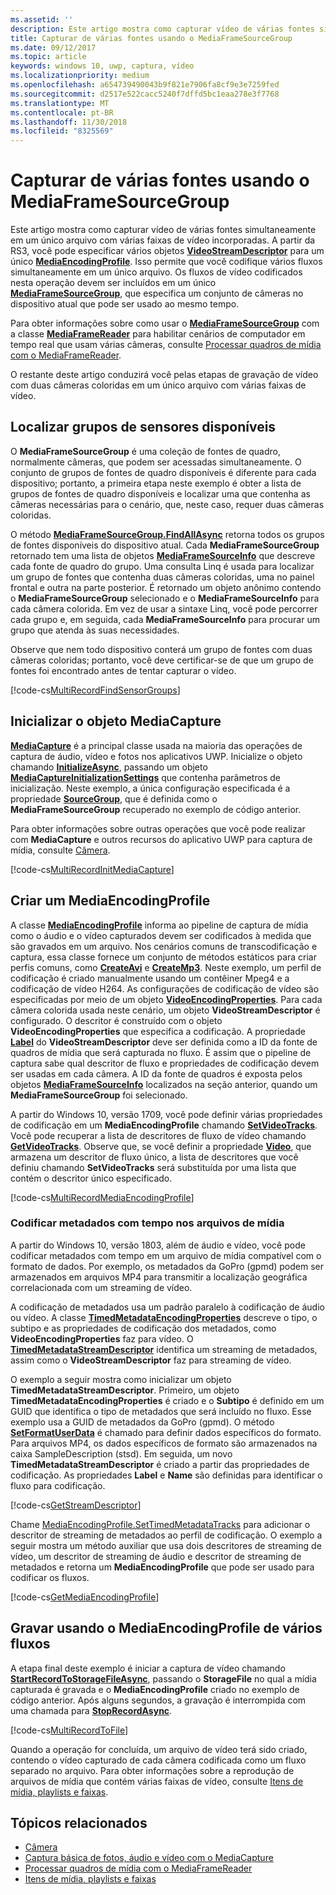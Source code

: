 ```yaml
---
ms.assetid: ''
description: Este artigo mostra como capturar vídeo de várias fontes simultaneamente em um único arquivo com várias faixas de vídeo incorporadas.
title: Capturar de várias fontes usando o MediaFrameSourceGroup
ms.date: 09/12/2017
ms.topic: article
keywords: windows 10, uwp, captura, vídeo
ms.localizationpriority: medium
ms.openlocfilehash: a654739490043b9f821e7906fa8cf9e3e7259fed
ms.sourcegitcommit: d2517e522cacc5240f7dffd5bc1eaa278e3f7768
ms.translationtype: MT
ms.contentlocale: pt-BR
ms.lasthandoff: 11/30/2018
ms.locfileid: "8325569"
---
```

# <a name="capture-from-multiple-sources-using-mediaframesourcegroup"></a>Capturar de várias fontes usando o MediaFrameSourceGroup

Este artigo mostra como capturar vídeo de várias fontes simultaneamente em um único arquivo com várias faixas de vídeo incorporadas. A partir da RS3, você pode especificar vários objetos **[VideoStreamDescriptor](https://docs.microsoft.com/uwp/api/windows.media.core.videostreamdescriptor)** para um único **[MediaEncodingProfile](https://docs.microsoft.com/uwp/api/windows.media.mediaproperties.mediaencodingprofile)**. Isso permite que você codifique vários fluxos simultaneamente em um único arquivo. Os fluxos de vídeo codificados nesta operação devem ser incluídos em um único **[MediaFrameSourceGroup](https://docs.microsoft.com/uwp/api/windows.media.capture.frames.mediaframesourcegroup)**, que especifica um conjunto de câmeras no dispositivo atual que pode ser usado ao mesmo tempo. 

Para obter informações sobre como usar o **[MediaFrameSourceGroup](https://docs.microsoft.com/uwp/api/windows.media.capture.frames.mediaframesourcegroup)** com a classe **[MediaFrameReader](https://docs.microsoft.com/uwp/api/windows.media.capture.frames.mediaframereader)** para habilitar cenários de computador em tempo real que usam várias câmeras, consulte [Processar quadros de mídia com o MediaFrameReader](process-media-frames-with-mediaframereader.md).

O restante deste artigo conduzirá você pelas etapas de gravação de vídeo com duas câmeras coloridas em um único arquivo com várias faixas de vídeo.

## <a name="find-available-sensor-groups"></a>Localizar grupos de sensores disponíveis
O **MediaFrameSourceGroup** é uma coleção de fontes de quadro, normalmente câmeras, que podem ser acessadas simultaneamente. O conjunto de grupos de fontes de quadro disponíveis é diferente para cada dispositivo; portanto, a primeira etapa neste exemplo é obter a lista de grupos de fontes de quadro disponíveis e localizar uma que contenha as câmeras necessárias para o cenário, que, neste caso, requer duas câmeras coloridas.

O método **[MediaFrameSourceGroup.FindAllAsync](https://docs.microsoft.com/uwp/api/windows.media.capture.frames.mediaframesourcegroup.FindAllAsync)** retorna todos os grupos de fontes disponíveis do dispositivo atual. Cada **MediaFrameSourceGroup** retornado tem uma lista de objetos **[MediaFrameSourceInfo](https://docs.microsoft.com/uwp/api/windows.media.capture.frames.mediaframesourceinfo)** que descreve cada fonte de quadro do grupo. Uma consulta Linq é usada para localizar um grupo de fontes que contenha duas câmeras coloridas, uma no painel frontal e outra na parte posterior. É retornado um objeto anônimo contendo o **MediaFrameSourceGroup** selecionado e o **MediaFrameSourceInfo** para cada câmera colorida. Em vez de usar a sintaxe Linq, você pode percorrer cada grupo e, em seguida, cada **MediaFrameSourceInfo** para procurar um grupo que atenda às suas necessidades.

Observe que nem todo dispositivo conterá um grupo de fontes com duas câmeras coloridas; portanto, você deve certificar-se de que um grupo de fontes foi encontrado antes de tentar capturar o vídeo.

[!code-cs[MultiRecordFindSensorGroups](./code/SimpleCameraPreview_Win10/cs/MainPage.MultiRecord.xaml.cs#SnippetMultiRecordFindSensorGroups)]

## <a name="initialize-the-mediacapture-object"></a>Inicializar o objeto MediaCapture
**[MediaCapture](https://docs.microsoft.com/uwp/api/windows.media.capture.mediacapture)** é a principal classe usada na maioria das operações de captura de áudio, vídeo e fotos nos aplicativos UWP. Inicialize o objeto chamando **[InitializeAsync](https://docs.microsoft.com/uwp/api/windows.media.capture.mediacapture.InitializeAsync)**, passando um objeto **[MediaCaptureInitializationSettings](https://docs.microsoft.com/uwp/api/windows.media.capture.mediacaptureinitializationsettings)** que contenha parâmetros de inicialização. Neste exemplo, a única configuração especificada é a propriedade **[SourceGroup](https://docs.microsoft.com/uwp/api/windows.media.capture.mediacaptureinitializationsettings.SourceGroup)**, que é definida como o **MediaFrameSourceGroup** recuperado no exemplo de código anterior.

Para obter informações sobre outras operações que você pode realizar com **MediaCapture** e outros recursos do aplicativo UWP para captura de mídia, consulte [Câmera](camera.md).

[!code-cs[MultiRecordInitMediaCapture](./code/SimpleCameraPreview_Win10/cs/MainPage.MultiRecord.xaml.cs#SnippetMultiRecordInitMediaCapture)]

## <a name="create-a-mediaencodingprofile"></a>Criar um MediaEncodingProfile
A classe **[MediaEncodingProfile](https://docs.microsoft.com/uwp/api/windows.media.mediaproperties.mediaencodingprofile)** informa ao pipeline de captura de mídia como o áudio e o vídeo capturados devem ser codificados à medida que são gravados em um arquivo. Nos cenários comuns de transcodificação e captura, essa classe fornece um conjunto de métodos estáticos para criar perfis comuns, como **[CreateAvi](https://docs.microsoft.com/uwp/api/windows.media.mediaproperties.mediaencodingprofile.createavi)** e **[CreateMp3](https://docs.microsoft.com/uwp/api/windows.media.mediaproperties.mediaencodingprofile.createmp3)**. Neste exemplo, um perfil de codificação é criado manualmente usando um contêiner Mpeg4 e a codificação de vídeo H264. As configurações de codificação de vídeo são especificadas por meio de um objeto **[VideoEncodingProperties](https://docs.microsoft.com/uwp/api/windows.media.mediaproperties.videoencodingproperties)**. Para cada câmera colorida usada neste cenário, um objeto **VideoStreamDescriptor** é configurado. O descritor é construído com o objeto **VideoEncodingProperties** que especifica a codificação. A propriedade **[Label](https://docs.microsoft.com/uwp/api/windows.media.core.videostreamdescriptor.Label)** do **VideoStreamDescriptor** deve ser definida como a ID da fonte de quadros de mídia que será capturada no fluxo. É assim que o pipeline de captura sabe qual descritor de fluxo e propriedades de codificação devem ser usadas em cada câmera. A ID da fonte de quadros é exposta pelos objetos **[MediaFrameSourceInfo](https://docs.microsoft.com/uwp/api/windows.media.capture.frames.mediaframesourceinfo)** localizados na seção anterior, quando um **MediaFrameSourceGroup** foi selecionado.


A partir do Windows 10, versão 1709, você pode definir várias propriedades de codificação em um **MediaEncodingProfile** chamando **[SetVideoTracks](https://docs.microsoft.com/uwp/api/windows.media.mediaproperties.mediaencodingprofile.setvideotracks)**. Você pode recuperar a lista de descritores de fluxo de vídeo chamando **[GetVideoTracks](https://docs.microsoft.com/uwp/api/windows.media.mediaproperties.mediaencodingprofile.GetVideoTracks)**. Observe que, se você definir a propriedade **[Video](https://docs.microsoft.com/uwp/api/windows.media.mediaproperties.mediaencodingprofile.Video)**, que armazena um descritor de fluxo único, a lista de descritores que você definiu chamando **SetVideoTracks** será substituída por uma lista que contém o descritor único especificado.


[!code-cs[MultiRecordMediaEncodingProfile](./code/SimpleCameraPreview_Win10/cs/MainPage.MultiRecord.xaml.cs#SnippetMultiRecordMediaEncodingProfile)]

### <a name="encode-timed-metadata-in-media-files"></a>Codificar metadados com tempo nos arquivos de mídia

A partir do Windows 10, versão 1803, além de áudio e vídeo, você pode codificar metadados com tempo em um arquivo de mídia compatível com o formato de dados. Por exemplo, os metadados da GoPro (gpmd) podem ser armazenados em arquivos MP4 para transmitir a localização geográfica correlacionada com um streaming de vídeo. 

A codificação de metadados usa um padrão paralelo à codificação de áudio ou vídeo. A classe [**TimedMetadataEncodingProperties**](https://docs.microsoft.com/uwp/api/windows.media.mediaproperties.timedmetadataencodingproperties) descreve o tipo, o subtipo e as propriedades de codificação dos metadados, como **VideoEncodingProperties** faz para vídeo. O [**TimedMetadataStreamDescriptor**](https://docs.microsoft.com/uwp/api/windows.media.core.timedmetadatastreamdescriptor) identifica um streaming de metadados, assim como o **VideoStreamDescriptor** faz para streaming de vídeo.  

O exemplo a seguir mostra como inicializar um objeto **TimedMetadataStreamDescriptor**. Primeiro, um objeto **TimedMetadataEncodingProperties** é criado e o **Subtipo** é definido em um GUID que identifica o tipo de metadados que será incluído no fluxo. Esse exemplo usa a GUID de metadados da GoPro (gpmd). O método [**SetFormatUserData**](https://docs.microsoft.com/uwp/api/windows.media.mediaproperties.timedmetadataencodingproperties.setformatuserdata) é chamado para definir dados específicos do formato. Para arquivos MP4, os dados específicos de formato são armazenados na caixa SampleDescription (stsd). Em seguida, um novo **TimedMetadataStreamDescriptor** é criado a partir das propriedades de codificação. As propriedades **Label** e **Name** são definidas para identificar o fluxo para codificação. 

[!code-cs[GetStreamDescriptor](./code/SimpleCameraPreview_Win10/cs/MainPage.MultiRecord.xaml.cs#SnippetGetStreamDescriptor)]

Chame [MediaEncodingProfile.SetTimedMetadataTracks](**https://docs.microsoft.com/uwp/api/windows.media.mediaproperties.mediaencodingprofile.settimedmetadatatracks**) para adicionar o descritor de streaming de metadados ao perfil de codificação. O exemplo a seguir mostra um método auxiliar que usa dois descritores de streaming de vídeo, um descritor de streaming de áudio e descritor de streaming de metadados e retorna um **MediaEncodingProfile** que pode ser usado para codificar os fluxos.

[!code-cs[GetMediaEncodingProfile](./code/SimpleCameraPreview_Win10/cs/MainPage.MultiRecord.xaml.cs#SnippetGetMediaEncodingProfile)]

## <a name="record-using-the-multi-stream-mediaencodingprofile"></a>Gravar usando o MediaEncodingProfile de vários fluxos
A etapa final deste exemplo é iniciar a captura de vídeo chamando **[StartRecordToStorageFileAsync](https://docs.microsoft.com/uwp/api/windows.media.capture.mediacapture.startrecordtostoragefileasync)**, passando o **StorageFile** no qual a mídia capturada é gravada e o **MediaEncodingProfile** criado no exemplo de código anterior. Após alguns segundos, a gravação é interrompida com uma chamada para **[StopRecordAsync](https://docs.microsoft.com/uwp/api/windows.media.capture.mediacapture.StopRecordAsync)**.

[!code-cs[MultiRecordToFile](./code/SimpleCameraPreview_Win10/cs/MainPage.MultiRecord.xaml.cs#SnippetMultiRecordToFile)]

Quando a operação for concluída, um arquivo de vídeo terá sido criado, contendo o vídeo capturado de cada câmera codificada como um fluxo separado no arquivo. Para obter informações sobre a reprodução de arquivos de mídia que contém várias faixas de vídeo, consulte [Itens de mídia, playlists e faixas](media-playback-with-mediasource.md).

## <a name="related-topics"></a>Tópicos relacionados

* [Câmera](camera.md)
* [Captura básica de fotos, áudio e vídeo com o MediaCapture](basic-photo-video-and-audio-capture-with-MediaCapture.md)
* [Processar quadros de mídia com o MediaFrameReader](process-media-frames-with-mediaframereader.md)
* [Itens de mídia, playlists e faixas](media-playback-with-mediasource.md)


 

 




